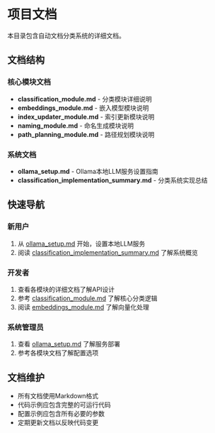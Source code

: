 # 项目文档

本目录包含自动文档分类系统的详细文档。

## 文档结构

### 核心模块文档

- **classification_module.md** - 分类模块详细说明
- **embeddings_module.md** - 嵌入模型模块说明
- **index_updater_module.md** - 索引更新模块说明
- **naming_module.md** - 命名生成模块说明
- **path_planning_module.md** - 路径规划模块说明

### 系统文档

- **ollama_setup.md** - Ollama本地LLM服务设置指南
- **classification_implementation_summary.md** - 分类系统实现总结

## 快速导航

### 新用户

1. 从 [ollama_setup.md](ollama_setup.md) 开始，设置本地LLM服务
2. 阅读 [classification_implementation_summary.md](classification_implementation_summary.md) 了解系统概览

### 开发者

1. 查看各模块的详细文档了解API设计
2. 参考 [classification_module.md](classification_module.md) 了解核心分类逻辑
3. 阅读 [embeddings_module.md](embeddings_module.md) 了解向量化处理

### 系统管理员

1. 查看 [ollama_setup.md](ollama_setup.md) 了解服务部署
2. 参考各模块文档了解配置选项

## 文档维护

- 所有文档使用Markdown格式
- 代码示例应包含完整的可运行代码
- 配置示例应包含所有必要的参数
- 定期更新文档以反映代码变更
